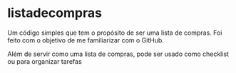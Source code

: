 # listadecompras

Um código simples que tem o propósito de ser uma lista de compras. Foi feito com o objetivo de me familiarizar com o GitHub.

Além de servir como uma lista de compras, pode ser usado como checklist ou para organizar tarefas
